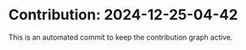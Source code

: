 # Contribution: 2024-12-25-04-42
This is an automated commit to keep the contribution graph active.
